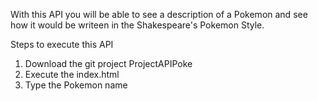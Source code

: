 With this API you will be able to see a description of a Pokemon and see how it would be writeen
in the Shakespeare's Pokemon Style.

Steps to execute this API
1) Download the git project ProjectAPIPoke
2) Execute the index.html
3) Type the Pokemon name